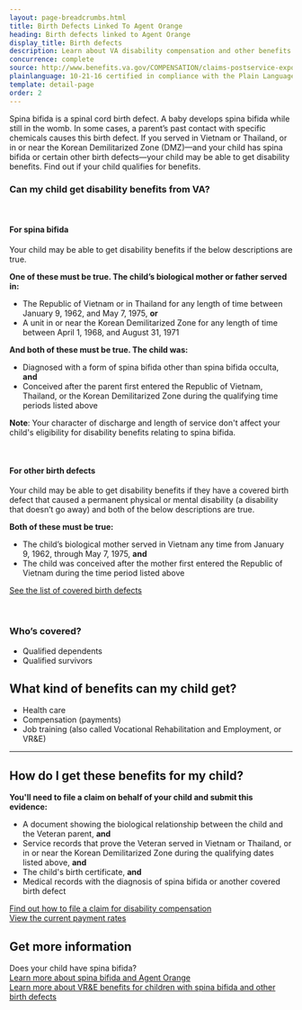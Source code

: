 ```yaml
---
layout: page-breadcrumbs.html
title: Birth Defects Linked To Agent Orange
heading: Birth defects linked to Agent Orange
display_title: Birth defects
description: Learn about VA disability compensation and other benefits for children of Veterans with birth defects related to Agent Orange exposure. If you served in South Vietnam or the Republic of Korea, and your child has spina bifida or certain other birth defects, find out if they qualify for benefits.
concurrence: complete
source: http://www.benefits.va.gov/COMPENSATION/claims-postservice-exposures-asbestos.asp
plainlanguage: 10-21-16 certified in compliance with the Plain Language Act
template: detail-page
order: 2
---
```


<div class="va-introtext">

Spina bifida is a spinal cord birth defect. A baby develops spina bifida while still in the womb. In some cases, a parent’s past contact with specific chemicals causes this birth defect. If you served in Vietnam or Thailand, or in or near the Korean Demilitarized Zone (DMZ)—and your child has spina bifida or certain other birth defects—your child may be able to get disability benefits. Find out if your child qualifies for benefits.

</div>


<div class="feature" markdown="1">

### Can my child get disability benefits from VA?

<br>

#### For spina bifida

Your child may be able to get disability benefits if the below descriptions are true.

**One of these must be true. The child’s biological mother or father served in:**

- The Republic of Vietnam or in Thailand for any length of time between January 9, 1962, and May 7, 1975, **or**
- A unit in or near the Korean Demilitarized Zone for any length of time between April 1, 1968, and August 31, 1971

**And both of these must be true. The child was:**
- Diagnosed with a form of spina bifida other than spina bifida occulta, **and**
- Conceived after the parent first entered the Republic of Vietnam, Thailand, or the Korean Demilitarized Zone during the qualifying time periods listed above

**Note**: Your character of discharge and length of service don't affect your child's eligibility for disability benefits relating to spina bifida.

<br>

#### For other birth defects

Your child may be able to get disability benefits if they have a covered birth defect that caused a permanent physical or mental disability (a disability that doesn’t go away) and both of the below descriptions are true.

**Both of these must be true:**
- The child’s biological mother served in Vietnam any time from January 9, 1962, through May 7, 1975, **and**
- The child was conceived after the mother first entered the Republic of Vietnam during the time period listed above

[See the list of covered birth defects](https://www.publichealth.va.gov/exposures/agentorange/birth-defects/children-women-vietnam-vets.asp)

<br>

### Who’s covered?

- Qualified dependents
- Qualified survivors

</div>

## What kind of benefits can my child get?

-	Health care
-	Compensation (payments)
-	Job training (also called Vocational Rehabilitation and Employment, or VR&E)

--------

## How do I get these benefits for my child?

**You'll need to file a claim on behalf of your child and submit this evidence:**
- A document showing the biological relationship between the child and the Veteran parent, **and**
- Service records that prove the Veteran served in Vietnam or Thailand, or in or near the Korean Demilitarized Zone during the qualifying dates listed above, **and**
- The child's birth certificate, **and**
- Medical records with the diagnosis of spina bifida or another covered birth defect

[Find out how to file a claim for disability compensation](/disability/how-to-file-claim)</br>
[View the current payment rates](https://www.benefits.va.gov/compensation/sb2017.asp)

## Get more information 

Does your child have spina bifida? <br>
[Learn more about spina bifida and Agent Orange](https://www.publichealth.va.gov/exposures/agentorange/birth-defects/spina-bifida.asp)<br>
[Learn more about VR&E benefits for children with spina bifida and other birth defects](https://www.benefits.va.gov/VOCREHAB/Ben_for_Children_with_Disabilities_Chapter_18.asp)
